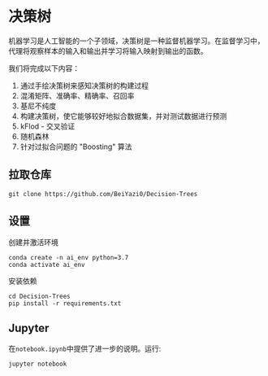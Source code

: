 # 决策树

机器学习是⼈⼯智能的⼀个⼦领域，决策树是⼀种监督机器学习。在监督学习中，代理将观察样本的输⼊和输出并学习将输⼊映射到输出的函数。

我们将完成以下内容：

1. 通过手绘决策树来感知决策树的构建过程
2. 混淆矩阵、准确率、精确率、召回率
3. 基尼不纯度
4. 构建决策树，使它能够较好地拟合数据集，并对测试数据进行预测
5. kFlod - 交叉验证
6. 随机森林
7. 针对过拟合问题的 "Boosting" 算法

## 拉取仓库

```
git clone https://github.com/BeiYazi0/Decision-Trees
```

## 设置

创建并激活环境

```
conda create -n ai_env python=3.7
conda activate ai_env
```

安装依赖

```
cd Decision-Trees
pip install -r requirements.txt
```

## Jupyter

在`notebook.ipynb`中提供了进一步的说明。运行:

```
jupyter notebook
```
